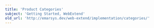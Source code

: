```yaml
---
title: 'Product Categories'
subject: 'Getting Started, WebExtend'
old_url: 'http://emarsys.dev/web-extend/implementation/categories/'
---
```


